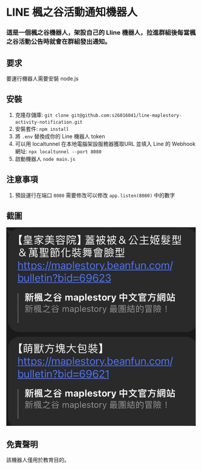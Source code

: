 # LINE 楓之谷活動通知機器人
### 這是一個楓之谷機器人，架設自己的 Lline 機器人，拉進群組後每當楓之谷活動公告時就會在群組發出通知。
## 要求
要運行機器人需要安裝 node.js
## 安裝
1. 克隆存儲庫: `git clone git@github.com:s26016041/line-maplestory-activity-notification.git`
2. 安裝套件: `npm install`
3. 將 `.env` 替換成你的 Line 機器人 token
4. 可以用 localtunnel 在本地電腦架設服務器獲取URL 並填入 Line 的 Webhook網址: `npx localtunnel --port 8080`
5. 啟動機器人 `node main.js`
## 注意事項
1. 預設運行在端口 `8080` 需要修改可以修改 `app.listen(8080)` 中的數字
## 截圖
![Alt text](image.png)
## 免責聲明
該機器人僅用於教育目的。